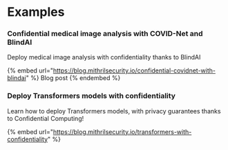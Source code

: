 # Examples

### Confidential medical image analysis with COVID-Net and BlindAI

Deploy medical image analysis with confidentiality thanks to BlindAI

{% embed url="https://blog.mithrilsecurity.io/confidential-covidnet-with-blindai" %}
Blog post
{% endembed %}

### Deploy Transformers models with confidentiality

Learn how to deploy Transformers models, with privacy guarantees thanks to Confidential Computing!

{% embed url="https://blog.mithrilsecurity.io/transformers-with-confidentiality" %}
